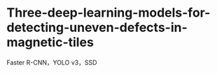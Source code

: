 # Three-deep-learning-models-for-detecting-uneven-defects-in-magnetic-tiles
Faster R-CNN，YOLO v3，SSD
